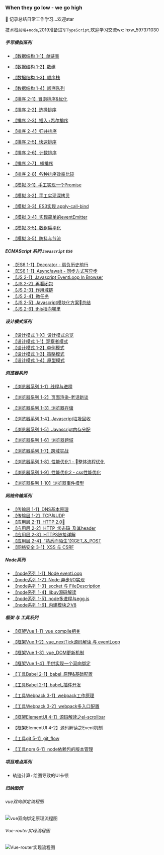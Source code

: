 ###  When they go low - we go high 

🌈 记录总结日常工作学习...欢迎star  

技术栈`前端`+`node`,2019准备进军`TypeScript`,欢迎学习交流wx: hxw_597371030 


<!-- | 优化 | [防抖与节流](/JS/debounce.md) -->

 <!-- [数组方法](/JS/ARRAY_FUNC.md)[对象方法](/JS/OOJECT_FUNC.md)[原型链方法](/JS/JS_COMMON_FUNC.md)   -->
  
<!-- [es6 class](/network/ES6/es6_class.md)     
[类的继承](/network/ES6/es6_%E7%B1%BB%E7%9A%84%E7%BB%A7%E6%89%BF.md)     
[async 下的异步编程](/network/ES6/async_await_conding.md)    -->


##### 手写模拟系列
* [【数据结构 1-1】单链表](/algorithm/data_structure/linkedlist/)
* [【数据结构 1-2】数组](/algorithm/data_structure/array/) 
* [【数据结构 1-3】顺序栈](/algorithm/data_structure/stack/) 
* [【数据结构 1-4】顺序队列](/algorithm/data_structure/queue/) 
* [【排序 2-1】冒泡排序&优化](/algorithm/data_structure/sort/BubbleSort.js)
* [【排序 2-2】选择排序](/algorithm/data_structure/sort/SelectSort.js) 
* [【排序 2-3】插入+希尔排序](/algorithm/data_structure/sort/InsertSort.js) 
* [【排序 2-4】归并排序](/algorithm/data_structure/sort/MergeSort.js) 
* [【排序 2-5】快速排序](/algorithm/data_structure/sort/QuickSort.js) 
* [【排序 2-6】计数排序](/algorithm/data_structure/sort/CountSort.js)  
* [【排序 2-7】 桶排序](/algorithm/data_structure/sort/BucketSort.js)
* [【排序 2-8】各种排序效率比较](/algorithm/data_structure/sort/index.js)  


* [【模拟 3-1】手工实现一个Promise](/algorithm/promise.js)   
* [【模拟 3-2】手工实现深拷贝](/algorithm/deepCopy.js)   
* [【模拟 3-3】ES3实现 apply-call-bind](/algorithm/bind.js)
* [【模拟 3-4】实现简单的eventEmitter](/algorithm/data_structure/sort/index.js)
* [【模拟 3-5】数组扁平化](/algorithm/flatten.js)
* [【模拟 3-5】防抖与节流](/algorithm/debounce_throttle.js)


<!-- | 其他 | [常见算法的JS实现](/algorithm/common.md/) -->

##### ECMAScript 系列  `Javascript` `ES6`

* [【ES6 1-1】Decorator - 肩负历史前行](/ES6/decorator.md)  
* [【ES6 1-1】Async/await - 同步方式写异步](/ES6/async_await_conding.md) 
* [【JS 2-1】Javascript EventLoop In Browser](/JS/eventloop.md)
* [【JS 2-2】再看闭包](/JS/closure.md)  
* [【JS 2-3】作用域链](/JS/[[SCOPE]].md)  
* [【JS 2-4】微任务](/JS/microTask.md) 
* [【JS 2-5】Javascript模块化方案总结](/project_build/js_modules.md)
* [【JS 2-6】this指向哪里](/JS/apply_call_bind_this.md)  


##### 设计模式系列
* [【设计模式 1-X】设计模式总览](/design_mode/prototype.md) 
* [【设计模式 1-1】观察者模式](/design_mode/observer.md)  
* [【设计模式 1-2】单例模式](/design_mode/singleton.md)
* [【设计模式 1-3】策略模式](/design_mode/strategy.md)   
* [【设计模式 1-4】原型模式](/design_mode/prototype.md)    

##### 浏览器系列   
* [【浏览器系列 1-1】线程与进程](/browser/JS_browser_thread.md)   
* [【浏览器系列 1-2】页面渲染-老话新谈](/network/how_browser_work.md)   
* [【浏览器系列 1-3】浏览器存储](/borwser/browser_storage.md)  
* [【浏览器系列 1-4】Javascript垃圾回收](/JS/GC.md)
* [【浏览器系列 1-5】Javascript内存分配](/JS/memory_allocation.md)   
* [【浏览器系列 1-6】浏览器跨域](/browser/CORS.md)  
* [【浏览器系列 1-7】跨域实战](/browser/CORS.md)  
* [【浏览器系列 1-8】性能优化1 - 整体流程优化](/browser/rending_optimize.md)   
* [【浏览器系列 1-9】性能优化2 - css性能优化](/CSS/css_optimize.md)   

* [【浏览器系列 1-10】浏览器事件模型](/JS/eventMode.md)  

##### 网络传输系列
* [【传输层 1-1】DNS基本原理](/network/DNS.md)   
* [【传输层 1-2】TCP与UDP](/network/network_class/TCP.md)   
* [【应用层 2-1】HTTP 2.0🔱](/network/http/http2.0.md)    
* [【应用层 2-2】HTTP_状态码_及其header](/network/status_code.md)   
* [【应用层 2-3】HTTPS链接详解](/network/http/https.md)  
* [【应用层 2-4】“熟悉而陌生”的GET_&_POST](/network/http/post_get.md) 
* [【网络安全 3-1】XSS 与 CSRF](/browser/CSRF_XSS.md)   

 

##### Node系列
* [【node系列 1-1】Node eventLoop](/node/core/eventloop_in_node.md)  
* [【node系列 1-2】Node 异步I/O实现](/node/core/node_io.md) 
* [【node系列 1-3】socket 与 FileDescription](/network/socket.md)   
* [【node系列 1-4】libuv源码解读](/node/core/libuv/libUV.md)   
* [【node系列 1-5】node多进程与egg.js](/node/multi_process.md)  
* [【node系列 1-6】内建模块之V8](/node/deep_into/cluster/)     

##### 框架 与 工具系列

* [【框架Vue 1-1】vue_compile相关](/vue/vue_render.md)
* [【框架Vue 1-2】vue_nextTick源码解读 与 eventLoop](./vue/nextTick.md)    
* [【框架Vue 1-3】vue_DOM更新机制](./vue/vue_dom_nextTick.md) 
* [【框架Vue 1-4】手供实现一个双向绑定](/vue/manual_two_way_binding.md)
* [【工具Babel 2-1】babel_原理&基础配置](./project_build/babel.md)      
* [【工具Babel 2-1】babel_插件开发](./project_build/babel_plugin_dev.md)

* [【工具Webpack 3-1】webpack工作原理](/project_build/webpack/how_webpack_work.md)  

* [【工具Webpack 3-2】webpack多入口配置](./project_build/webpack/multi_entry.md) 

* [【框架ElementUI 4-1】源码解读之el-scrollbar](/network/elementUI/elementUI%E6%BA%90%E7%A0%81%E8%A7%A3%E8%AF%BB%E4%B9%8Bel-scrollbar.md) 

* 【框架ElementUI 4-2】源码解读之Event机制

* [【工具git 5-1】git_flow](/project_build/git/git_flow.md) 
* [【工具npm 6-1】node依赖包的版本管理](/project_build/npm_package_version.md)   

  <!-- [axios常见问题](/network/vue/axios%E5%B8%B8%E8%A7%81%E9%97%AE%E9%A2%98.md)      -->  
 
<!-- | 开发 | [node依赖包的版本管理](/project/node_module_manage.md)   -->


<!-- [Vue组件数据流](/network/vue/Vue%E7%BB%84%E4%BB%B6%E6%95%B0%E6%8D%AE%E6%B5%81.md)      -->



##### 项目难点系列 
* 轨迹计算+绘图导致的UI卡顿   

<!-- ##### python系列
* [【python系列 1-1】爬虫练习](/python/python/crawler.md)  
 -->

##### 归纳图例
###### vue双向绑定流程图
![vue双向绑定原理流程图](./vue/Vue_twoway_binding.png)


###### Vue-router实现流程图
![Vue-router实现流程图](./vue/vue-router/Vue-router.png)

<link rel="stylesheet" href="./config/global.css">
